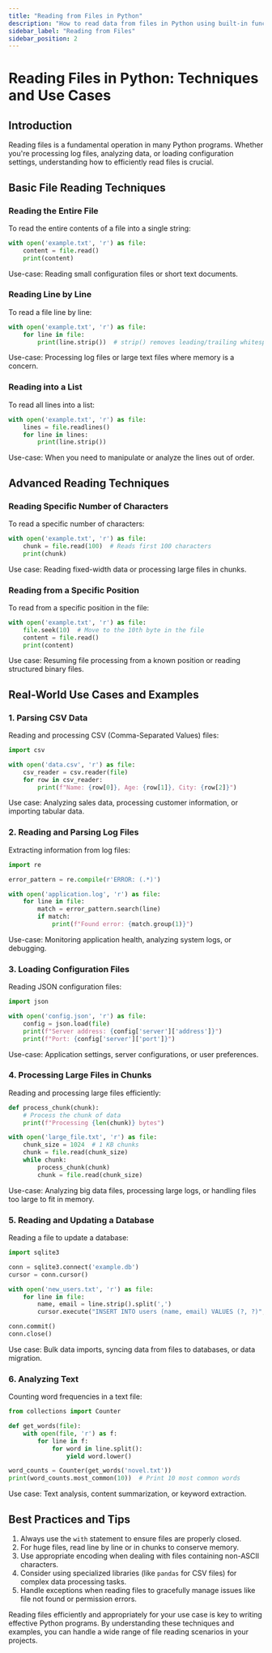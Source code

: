 ```yaml
---
title: "Reading from Files in Python"
description: "How to read data from files in Python using built-in functions."
sidebar_label: "Reading from Files"
sidebar_position: 2
---
```


# Reading Files in Python: Techniques and Use Cases

## Introduction

Reading files is a fundamental operation in many Python programs. Whether you're processing log files, analyzing data, or loading configuration settings, understanding how to efficiently read files is crucial.

## Basic File Reading Techniques

### Reading the Entire File

To read the entire contents of a file into a single string:

```python
with open('example.txt', 'r') as file:
    content = file.read()
    print(content)
```

Use-case: Reading small configuration files or short text documents.

### Reading Line by Line

To read a file line by line:

```python
with open('example.txt', 'r') as file:
    for line in file:
        print(line.strip())  # strip() removes leading/trailing whitespace
```

Use-case: Processing log files or large text files where memory is a concern.

### Reading into a List

To read all lines into a list:

```python
with open('example.txt', 'r') as file:
    lines = file.readlines()
    for line in lines:
        print(line.strip())
```

Use-case: When you need to manipulate or analyze the lines out of order.

## Advanced Reading Techniques

### Reading Specific Number of Characters

To read a specific number of characters:

```python
with open('example.txt', 'r') as file:
    chunk = file.read(100)  # Reads first 100 characters
    print(chunk)
```

Use case: Reading fixed-width data or processing large files in chunks.

### Reading from a Specific Position

To read from a specific position in the file:

```python
with open('example.txt', 'r') as file:
    file.seek(10)  # Move to the 10th byte in the file
    content = file.read()
    print(content)
```

Use case: Resuming file processing from a known position or reading structured binary files.

## Real-World Use Cases and Examples

### 1. Parsing CSV Data

Reading and processing CSV (Comma-Separated Values) files:

```python
import csv

with open('data.csv', 'r') as file:
    csv_reader = csv.reader(file)
    for row in csv_reader:
        print(f"Name: {row[0]}, Age: {row[1]}, City: {row[2]}")
```

Use case: Analyzing sales data, processing customer information, or importing tabular data.

### 2. Reading and Parsing Log Files

Extracting information from log files:

```python
import re

error_pattern = re.compile(r'ERROR: (.*)')

with open('application.log', 'r') as file:
    for line in file:
        match = error_pattern.search(line)
        if match:
            print(f"Found error: {match.group(1)}")
```

Use-case: Monitoring application health, analyzing system logs, or debugging.

### 3. Loading Configuration Files

Reading JSON configuration files:

```python
import json

with open('config.json', 'r') as file:
    config = json.load(file)
    print(f"Server address: {config['server']['address']}")
    print(f"Port: {config['server']['port']}")
```

Use-case: Application settings, server configurations, or user preferences.

### 4. Processing Large Files in Chunks

Reading and processing large files efficiently:

```python
def process_chunk(chunk):
    # Process the chunk of data
    print(f"Processing {len(chunk)} bytes")

with open('large_file.txt', 'r') as file:
    chunk_size = 1024  # 1 KB chunks
    chunk = file.read(chunk_size)
    while chunk:
        process_chunk(chunk)
        chunk = file.read(chunk_size)
```

Use-case: Analyzing big data files, processing large logs, or handling files too large to fit in memory.

### 5. Reading and Updating a Database

Reading a file to update a database:

```python
import sqlite3

conn = sqlite3.connect('example.db')
cursor = conn.cursor()

with open('new_users.txt', 'r') as file:
    for line in file:
        name, email = line.strip().split(',')
        cursor.execute("INSERT INTO users (name, email) VALUES (?, ?)", (name, email))

conn.commit()
conn.close()
```

Use case: Bulk data imports, syncing data from files to databases, or data migration.

### 6. Analyzing Text

Counting word frequencies in a text file:

```python
from collections import Counter

def get_words(file):
    with open(file, 'r') as f:
        for line in f:
            for word in line.split():
                yield word.lower()

word_counts = Counter(get_words('novel.txt'))
print(word_counts.most_common(10))  # Print 10 most common words
```

Use case: Text analysis, content summarization, or keyword extraction.

## Best Practices and Tips

1. Always use the `with` statement to ensure files are properly closed.
2. For huge files, read line by line or in chunks to conserve memory.
3. Use appropriate encoding when dealing with files containing non-ASCII characters.
4. Consider using specialized libraries (like `pandas` for CSV files) for complex data processing tasks.
5. Handle exceptions when reading files to gracefully manage issues like file not found or permission errors.

Reading files efficiently and appropriately for your use case is key to writing effective Python programs. By understanding these techniques and examples, you can handle a wide range of file reading scenarios in your projects.